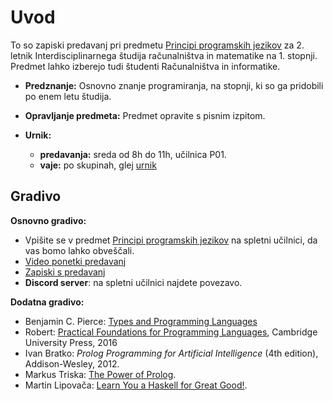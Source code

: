 # Uvod

To so zapiski predavanj pri predmetu <a href="https://ucilnica.fri.uni-lj.si/course/view.php?id=67">Principi programskih jezikov</a> za 2. letnik Interdisciplinarnega študija računalništva in matematike na 1. stopnji. Predmet lahko izberejo tudi študenti Računalništva in informatike.

* **Predznanje:**
  Osnovno znanje programiranja, na stopnji, ki so ga pridobili po enem letu študija.

* **Opravljanje predmeta:**
  Predmet opravite s pisnim izpitom.

* **Urnik:**

   * **predavanja:** sreda od 8h do 11h, učilnica P01.
   * **vaje:** po skupinah, glej <a href="https://urnik.fri.uni-lj.si/timetable/fri-2021_2022-letni-1-1/authenticated_allocations?subject=63220">urnik</a>

## Gradivo

**Osnovno gradivo:**

* Vpišite se v predmet [Principi programskih jezikov](https://ucilnica.fri.uni-lj.si/course/view.php?id=67) na spletni učilnici, da vas bomo lahko obveščali.
* [Video ponetki predavanj](https://www.youtube.com/playlist?list=PL-47DDuiZOMDRN7vKmDe7MON_jL6uMVBs)
* [Zapiski s predavanj](https://www.andrej.com/zapiski/ISRM-PPJ-2023/)
* **Discord server**: na spletni učilnici najdete povezavo.


**Dodatna gradivo:**

* Benjamin C. Pierce: [Types and Programming Languages ](https://www.cis.upenn.edu/~bcpierce/tapl/)
* Robert: [Practical Foundations for Programming Languages](https://www.cs.cmu.edu/~rwh/pfpl/), Cambridge University Press, 2016
* Ivan Bratko: *Prolog Programming for Artificial Intelligence* (4th edition), Addison-Wesley, 2012.
* Markus Triska: [The Power of Prolog](https://www.metalevel.at/prolog).
* Martin Lipovača: [Learn You a Haskell for Great Good!](http://learnyouahaskell.com/).
